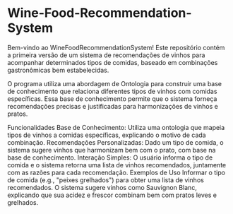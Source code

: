 # Wine-Food-Recommendation-System
Bem-vindo ao WineFoodRecommendationSystem! Este repositório contém a primeira versão de um sistema de recomendações de vinhos para acompanhar determinados tipos de comidas, baseado em combinações gastronômicas bem estabelecidas.

O programa utiliza uma abordagem de Ontologia para construir uma base de conhecimento que relaciona diferentes tipos de vinhos com comidas específicas. Essa base de conhecimento permite que o sistema forneça recomendações precisas e justificadas para harmonizações de vinhos e pratos.

Funcionalidades
Base de Conhecimento: Utiliza uma ontologia que mapeia tipos de vinhos a comidas específicas, explicando o motivo de cada combinação.
Recomendações Personalizadas: Dado um tipo de comida, o sistema sugere vinhos que harmonizam bem com o prato, com base na base de conhecimento.
Interação Simples: O usuário informa o tipo de comida e o sistema retorna uma lista de vinhos recomendados, juntamente com as razões para cada recomendação.
Exemplos de Uso
Informar o tipo de comida (e.g., "peixes grelhados") para obter uma lista de vinhos recomendados.
O sistema sugere vinhos como Sauvignon Blanc, explicando que sua acidez e frescor combinam bem com pratos leves e grelhados.
